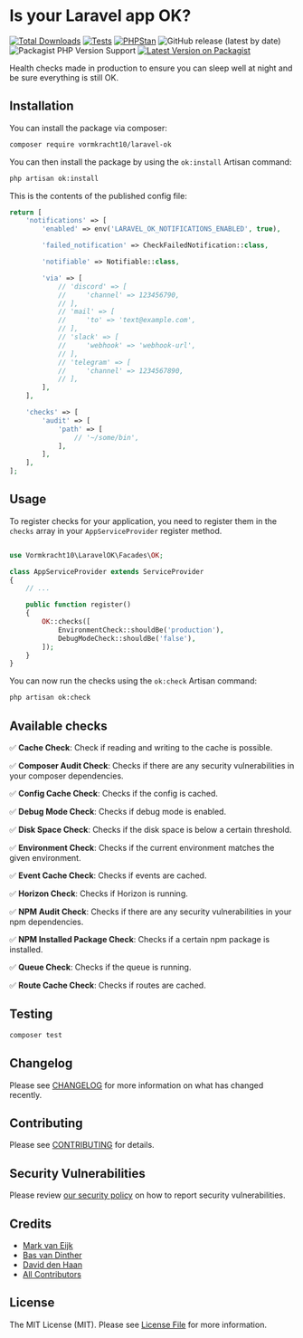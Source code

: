 # Is your Laravel app OK?

[![Total Downloads](https://img.shields.io/packagist/dt/vormkracht10/laravel-ok.svg?style=flat-square)](https://packagist.org/packages/vormkracht10/laravel-ok)
[![Tests](https://github.com/vormkracht10/laravel-ok/actions/workflows/run-tests.yml/badge.svg?branch=main)](https://github.com/vormkracht10/laravel-ok/actions/workflows/run-tests.yml)
[![PHPStan](https://github.com/vormkracht10/laravel-ok/actions/workflows/phpstan.yml/badge.svg?branch=main)](https://github.com/vormkracht10/laravel-ok/actions/workflows/phpstan.yml)
![GitHub release (latest by date)](https://img.shields.io/github/v/release/vormkracht10/laravel-ok)
![Packagist PHP Version Support](https://img.shields.io/packagist/php-v/vormkracht10/laravel-ok)
[![Latest Version on Packagist](https://img.shields.io/packagist/v/vormkracht10/laravel-ok.svg?style=flat-square)](https://packagist.org/packages/vormkracht10/laravel-ok)

Health checks made in production to ensure you can sleep well at night and be sure everything is still OK.

## Installation

You can install the package via composer:

```bash
composer require vormkracht10/laravel-ok
```

You can then install the package by using the `ok:install` Artisan command:

```bash
php artisan ok:install
```

This is the contents of the published config file:

```php
return [
    'notifications' => [
        'enabled' => env('LARAVEL_OK_NOTIFICATIONS_ENABLED', true),

        'failed_notification' => CheckFailedNotification::class,

        'notifiable' => Notifiable::class,

        'via' => [
            // 'discord' => [
            //     'channel' => 123456790,
            // ],
            // 'mail' => [
            //     'to' => 'text@example.com',
            // ],
            // 'slack' => [
            //     'webhook' => 'webhook-url',
            // ],
            // 'telegram' => [
            //     'channel' => 1234567890,
            // ],
        ],
    ],

    'checks' => [
        'audit' => [
            'path' => [
                // '~/some/bin',
            ],
        ],
    ],
];
```

## Usage

To register checks for your application, you need to register them in the `checks` array in your `AppServiceProvider` register method.

```php

use Vormkracht10\LaravelOK\Facades\OK;

class AppServiceProvider extends ServiceProvider
{
    // ...

    public function register()
    {
        OK::checks([
            EnvironmentCheck::shouldBe('production'),
            DebugModeCheck::shouldBe('false'),
        ]);
    }
}
```

You can now run the checks using the `ok:check` Artisan command:

```bash
php artisan ok:check
```

## Available checks

✅ **Cache Check**: Check if reading and writing to the cache is possible.

✅ **Composer Audit Check**: Checks if there are any security vulnerabilities in your composer dependencies.

✅ **Config Cache Check**: Checks if the config is cached.

✅ **Debug Mode Check**: Checks if debug mode is enabled.

✅ **Disk Space Check**: Checks if the disk space is below a certain threshold.

✅ **Environment Check**: Checks if the current environment matches the given environment.

✅ **Event Cache Check**: Checks if events are cached.

✅ **Horizon Check**: Checks if Horizon is running.

✅ **NPM Audit Check**: Checks if there are any security vulnerabilities in your npm dependencies.

✅ **NPM Installed Package Check**: Checks if a certain npm package is installed.

✅ **Queue Check**: Checks if the queue is running.

✅ **Route Cache Check**: Checks if routes are cached.


## Testing

```bash
composer test
```

## Changelog

Please see [CHANGELOG](CHANGELOG.md) for more information on what has changed recently.

## Contributing

Please see [CONTRIBUTING](CONTRIBUTING.md) for details.

## Security Vulnerabilities

Please review [our security policy](../../security/policy) on how to report security vulnerabilities.

## Credits

-   [Mark van Eijk](https://github.com/markvaneijk)
-   [Bas van Dinther](https://github.com/baspa)
-   [David den Haan](https://github.com/daviddenhaan)
-   [All Contributors](../../contributors)

## License

The MIT License (MIT). Please see [License File](LICENSE.md) for more information.
